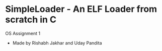 # SimpleLoader - An ELF Loader from scratch in C
OS Assignment 1
- Made by Rishabh Jakhar and Uday Pandita

